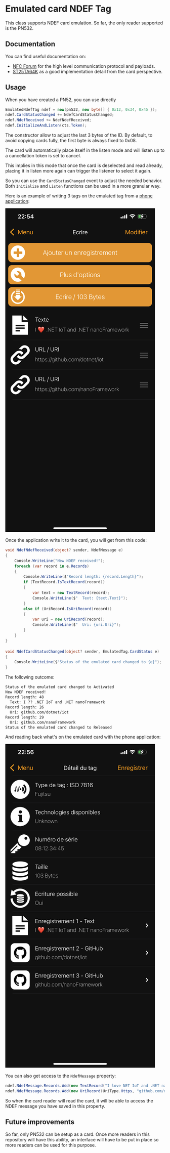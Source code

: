 # Emulated card NDEF Tag

This class supports NDEF card emulation. So far, the only reader supported is the PN532.

## Documentation

You can find useful documentation on:

* [NFC Forum](https://nfc-forum.org/uploads/specifications/97-NFCForum-TS-T4T-1.2.pdf) for the high level communication protocol and payloads.
* [ST25TA64K](https://www.st.com/resource/en/datasheet/st25ta64k.pdf) as a good implementation detail from the card perspective.

## Usage

When you have created a PN52, you can use directly 

```csharp
EmulatedNdefTag ndef = new(pn532, new byte[] { 0x12, 0x34, 0x45 });
ndef.CardStatusChanged += NdefCardStatusChanged;
ndef.NdefReceived += NdefNdefReceived;
ndef.InitializeAndListen(cts.Token);
```

The constructor allow to adjust the last 3 bytes of the ID. By default, to avoid copying cards fully, the first byte is always fixed to 0x08.

The card will automatically place itself in the listen mode and will listen up to a cancellation token is set to cancel.

This implies in this mode that once the card is deselected and read already, placing it in listen more again can trigger the listener to select it again.

So you can use the `CardStatusChanged` event to adjust the needed behavior. Both `Initialize` and `Listen` functions can be used in a more granular way.

Here is an example of writing 3 tags on the emulated tag from a [phone application](https://apps.apple.com/app/nfc-tools/id1252962749):

![write the 3 ndef messages](tag_write.png)

Once the application write it to the card, you will get from this code:

```csharp
void NdefNdefReceived(object? sender, NdefMessage e)
{
    Console.WriteLine("New NDEF received!");
    foreach (var record in e.Records)
    {
        Console.WriteLine($"Record length: {record.Length}");
        if (TextRecord.IsTextRecord(record))
        {
            var text = new TextRecord(record);
            Console.WriteLine($"  Text: {text.Text}");
        }
        else if (UriRecord.IsUriRecord(record))
        {
            var uri = new UriRecord(record);
            Console.WriteLine($"  Uri: {uri.Uri}");
        }
    }
}

void NdefCardStatusChanged(object? sender, EmulatedTag.CardStatus e)
{
    Console.WriteLine($"Status of the emulated card changed to {e}");
}
```

The following outcome:

```text
Status of the emulated card changed to Activated
New NDEF received!
Record length: 48
  Text: I ?? .NET IoT and .NET nanoFramework
Record length: 26
  Uri: github.com/dotnet/iot
Record length: 29
  Uri: github.com/nanoFramework
Status of the emulated card changed to Released
```

And reading back what's on the emulated card with the phone application:

![display the 3 ndef messages](tag_read.png)

You can also get access to the `NdefMessage` property:

```csharp
ndef.NdefMessage.Records.Add(new TextRecord("I love NET IoT and .NET nanoFramework!", "en-us", Encoding.UTF8));
ndef.NdefMessage.Records.Add(new UriRecord(UriType.Https, "github.com/dotnet/iot"));
```

So when the card reader will read the card, it will be able to access the NDEF message you have saved in this property.

## Future improvements

So far, only PN532 can be setup as a card. Once more readers in this repository will have this ability, an interface will have to be put in place so more readers can be used for this purpose.
